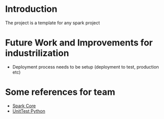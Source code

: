 # Introduction 
The project is a template for any spark project

# Future Work and Improvements for industrilization
- Deployment process needs to be setup (deployment to test, production etc)


# Some references for team
- [Spark Core](https://spark.apache.org/docs/2.3.0/)
- [UnitTest Python](https://docs.python.org/3/library/unittest.html)